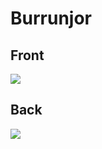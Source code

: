 # Burrunjor
 ## Front
 ![](../images/burrunjor-front.jpg)
 ## Back
 ![](../images/burrunjor-back.jpg)